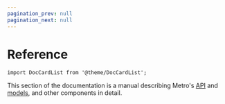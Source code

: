 ```yaml
---
pagination_prev: null
pagination_next: null
---
```


# Reference

```mdx-code-block
import DocCardList from '@theme/DocCardList';
```

This section of the documentation is a manual describing Metro's [API](./api/index.md) and [models](./models/index.md), and other components in detail.

<DocCardList />